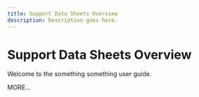 ```yaml
---
title: Support Data Sheets Overview
description: Description goes here.
---
```


# Support Data Sheets Overview

Welcome to the something something user guide.

MORE...

<!--
This is the landing page of the user guide. It should be the first list item in the TOC.md file.

See other user landing pages to get ideas.
-->
